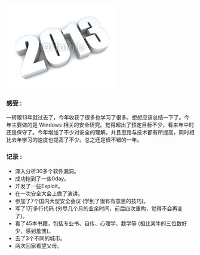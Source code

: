 ![2013_year][2013_year]

### 感受 :
一转眼13年就过去了，今年收获了很多也学习了很多。想想应该总结一下了。今年主要做的是 Windows 相关的安全研究。觉得超出了预定目标不少，看来年中时还是保守了。今年增加了不少对安全的理解。并且思路与技术都有所提高，同时相比去年学习的速度也提高了不少。总之还是很不错的一年。


### 记录 :
* 深入分析30多个软件漏洞。
* 成功挖到了一些0day。
* 开发了一些Exploit。
* 在一次安全大会上做了演讲。
* 参加了7个国内大型安全会议 (学到了很有有意思的技巧)。
* 写了1万多行代码 (穷尽几个月的业余时间，前后四次重构，觉得不会再变了)。
* 看了45本书籍，包括专业书、自传、心理学、数学等 (相比某牛的三位数好少，感到羞愧)。
* 去了3个不同的城市。
* 两次回家看望父母。


[2013_year]: /2013年总结/images/2013_year.jpg